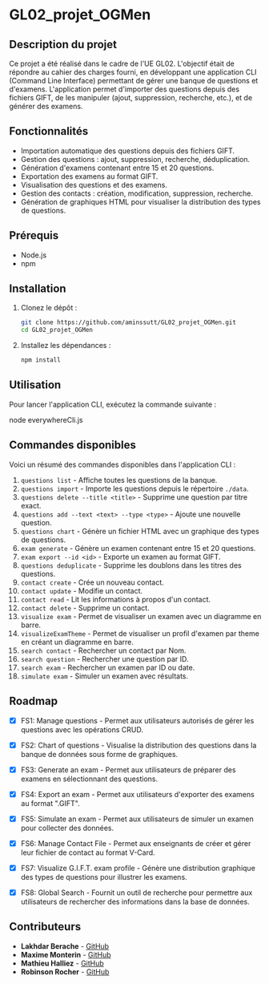 # GL02_projet_OGMen

## Description du projet

Ce projet a été réalisé dans le cadre de l'UE GL02. L'objectif était de répondre au cahier des charges fourni, en développant une application CLI (Command Line Interface) permettant de gérer une banque de questions et d'examens. L'application permet d'importer des questions depuis des fichiers GIFT, de les manipuler (ajout, suppression, recherche, etc.), et de générer des examens.

## Fonctionnalités

- Importation automatique des questions depuis des fichiers GIFT.
- Gestion des questions : ajout, suppression, recherche, déduplication.
- Génération d'examens contenant entre 15 et 20 questions.
- Exportation des examens au format GIFT.
- Visualisation des questions et des examens.
- Gestion des contacts : création, modification, suppression, recherche.
- Génération de graphiques HTML pour visualiser la distribution des types de questions.

## Prérequis

- Node.js 
- npm 

## Installation

1. Clonez le dépôt :
   ```bash
   git clone https://github.com/aminssutt/GL02_projet_OGMen.git
   cd GL02_projet_OGMen
2. Installez les dépendances :
   ```bash
   npm install

## Utilisation

Pour lancer l'application CLI, exécutez la commande suivante :

node everywhereCli.js

## Commandes disponibles

Voici un résumé des commandes disponibles dans l'application CLI :

1. `questions list` - Affiche toutes les questions de la banque.
2. `questions import` - Importe les questions depuis le répertoire `./data`.
3. `questions delete --title <title>` - Supprime une question par titre exact.
4. `questions add --text <text> --type <type>` - Ajoute une nouvelle question.
5. `questions chart` - Génère un fichier HTML avec un graphique des types de questions.
6. `exam generate` - Génère un examen contenant entre 15 et 20 questions.
7. `exam export --id <id>` - Exporte un examen au format GIFT.
8. `questions deduplicate` - Supprime les doublons dans les titres des questions.
9. `contact create` - Crée un nouveau contact.
10. `contact update` - Modifie un contact.
11. `contact read` - Lit les informations à propos d'un contact.
12. `contact delete` - Supprime un contact.
13. `visualize exam` - Permet de visualiser un examen avec un diagramme en barre.
14. `visualizeExamTheme` - Permet de visualiser un profil d'examen par theme en créant un diagramme en barre.
14. `search contact` - Rechercher un contact par Nom.
15. `search question` - Rechercher une question par ID.
16. `search exam` - Rechercher un examen par ID ou date.
17. `simulate exam` - Simuler un examen avec résultats.

## Roadmap

- [x] FS1: Manage questions - Permet aux utilisateurs autorisés de gérer les questions avec les opérations CRUD.
- [x] FS2: Chart of questions - Visualise la distribution des questions dans la banque de données sous forme de graphiques.
- [x] FS3: Generate an exam - Permet aux utilisateurs de préparer des examens en sélectionnant des questions.
- [x] FS4: Export an exam - Permet aux utilisateurs d'exporter des examens au format ".GIFT".
- [x] FS5: Simulate an exam - Permet aux utilisateurs de simuler un examen pour collecter des données.
- [x] FS6: Manage Contact File - Permet aux enseignants de créer et gérer leur fichier de contact au format V-Card.
- [x] FS7: Visualize G.I.F.T. exam profile - Génère une distribution graphique des types de questions pour illustrer les examens.
- [x] FS8: Global Search - Fournit un outil de recherche pour permettre aux utilisateurs de rechercher des informations dans la base de données.


## Contributeurs

- **Lakhdar Berache** - [GitHub](https://github.com/aminssutt)
- **Maxime Monterin** - [GitHub](https://github.com/maximeMonterin)
- **Mathieu Halliez** - [GitHub](https://github.com/mathieuHalliez)
- **Robinson Rocher** - [GitHub](https://github.com/robinsonrcr)
